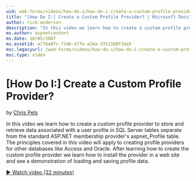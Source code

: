 ```yaml
---
uid: web-forms/videos/how-do-i/how-do-i-create-a-custom-profile-provider
title: "[How Do I:] Create a Custom Profile Provider? | Microsoft Docs"
author: rick-anderson
description: "In this video we learn how to create a custom profile provider to store and retrieve data associated with a user profile in SQL Server tables separate from t..."
ms.author: aspnetcontent
ms.date: 10/05/2007
ms.assetid: a776a0fc-f34b-47fe-a24a-3311100f34a5
msc.legacyurl: /web-forms/videos/how-do-i/how-do-i-create-a-custom-profile-provider
msc.type: video
---
```

[How Do I:] Create a Custom Profile Provider?
====================
by [Chris Pels](https://twitter.com/chrispels)

In this video we learn how to create a custom profile provider to store and retrieve data associated with a user profile in SQL Server tables separate from the standard ASP.NET membership provider's aspnet\_Profile table. The principles covered in this video will apply to creating profile providers for other databases like Access and Oracle. After learning how to create the custom profile provider we learn how to install the provider in a web site and see a demonstration of loading and saving profile data.

[&#9654; Watch video (32 minutes)](https://channel9.msdn.com/Blogs/ASP-NET-Site-Videos/how-do-i-create-a-custom-profile-provider)
